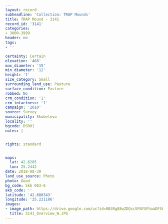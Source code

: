 ```yaml
---
layout: record
subheadline: 'Collection: TRAP Mounds'
title: TRAP Mound - 3141
record_id: '3141'
categories:
- 3000-3999
header: no
tags:
- ''

certainty: Certain
elevation: '468'
max_diameter: '15'
min_diameter: '12'
height: '1'
size_category: Small
surrounding_land_use: Pasture
surface_condition: Pasture
robbed: No
crm_condition: '1'
crm_intactness: '1'
campaign: '2010'
source: Survey
municipality: Skobelevo
locality: ''
bgcode: DS001
notes: |


rights: standard


maps:
  lat: 42.6285
  lon: 25.2442
date: 2018-08-30
land_use_source: Photo
photo: Good
bg_code: Skb 003-8
akb_code: ''
latitude: '42.680343'
longitude: '25.221106'
images:
- image_path: https://drive.google.com/uc?id=0B3Rg88wZDQscSFNYSFhaaDF5U0U
  title: 3141_Overview_W.JPG
---
```

